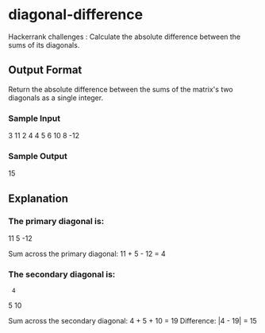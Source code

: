 # diagonal-difference

Hackerrank challenges : Calculate the absolute difference between the sums of its diagonals.

## Output Format

Return the absolute difference between the sums of the matrix's two diagonals as a single integer.

### Sample Input

3
11 2 4
4 5 6
10 8 -12

### Sample Output

15

## Explanation

### The primary diagonal is:

11
   5
     -12

Sum across the primary diagonal: 11 + 5 - 12 = 4

### The secondary diagonal is:

     4
   5
10

Sum across the secondary diagonal: 4 + 5 + 10 = 19
Difference: |4 - 19| = 15
